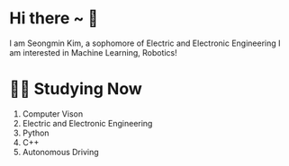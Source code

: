 # Hi there ~ 👋

I am Seongmin Kim, a sophomore of Electric and Electronic Engineering 
I am interested in Machine Learning, Robotics!

# 🧑‍💻 Studying Now
1. Computer Vison
2. Electric and Electronic Engineering
3. Python
4. C++
5. Autonomous Driving
